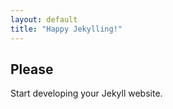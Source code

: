 ```yaml
---
layout: default
title: "Happy Jekylling!"
---
```


## Please

Start developing your Jekyll website.
